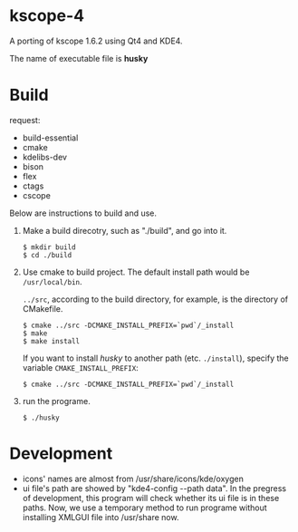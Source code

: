 # kscope-4 #

A porting of kscope 1.6.2 using Qt4 and KDE4.

The name of executable file is **husky**

# Build #

request:

- build-essential
- cmake
- kdelibs-dev
- bison
- flex
- ctags
- cscope

Below are instructions to build and use.

1. Make a build direcotry, such as "./build", and go into it.

    ```shell
    $ mkdir build
    $ cd ./build
    ```

2. Use cmake to build project. The default install path would be `/usr/local/bin`.

   `../src`, according to the build directory, for example, is the directory of
   CMakefile.

    ```shell
    $ cmake ../src -DCMAKE_INSTALL_PREFIX=`pwd`/_install
    $ make
    $ make install
    ```

   If you want to install *husky* to another path (etc. `./install`), specify
   the variable `CMAKE_INSTALL_PREFIX`:

	```shell
    $ cmake ../src -DCMAKE_INSTALL_PREFIX=`pwd`/_install
	```
3. run the programe.
    ```shell
    $ ./husky
    ```

# Development #

- icons' names are almost from /usr/share/icons/kde/oxygen
- ui file's path are showed by "kde4-config --path data".
  In the pregress of development, this program will check whether its ui file is in these paths.
  Now, we use a temporary method to run programe without installing XMLGUI file into /usr/share now.

